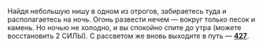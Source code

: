 Найдя небольшую нишу в одном из отрогов, забираетесь туда и располагаетесь на ночь. Огонь развести нечем — вокруг только песок и камень. Но ночью не холодно, и вы спокойно спите до утра (можете восстановить 2 СИЛЫ). С рассветом же вновь выходите в путь — [**427**](#n_427).

